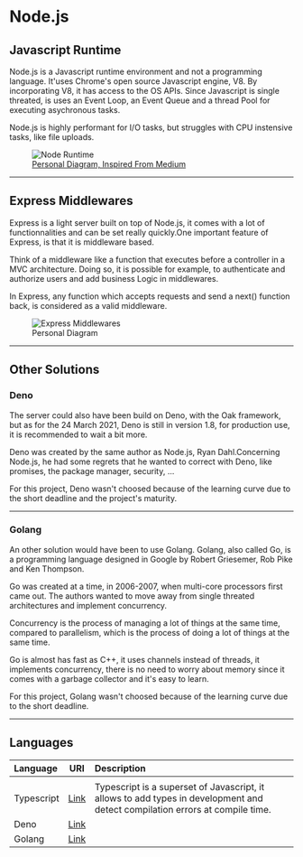 # Node.js

## Javascript Runtime

Node.js is a Javascript runtime environment and not a programming language. It'uses Chrome's open source Javascript engine, V8. By incorporating V8, it has access to the OS APIs. Since Javascript is single threated, is uses an Event Loop, an Event Queue and a thread Pool for executing asychronous tasks.

Node.js is highly performant for I/O tasks, but struggles with CPU instensive tasks, like file uploads.

<figure>
  <img src="../../images/NodeRuntime.png" alt="Node Runtime"/>
    <a href="https://cdn-images-1.medium.com/max/1600/1*iTdvBPVxYZdJZQKsP3yILw.jpeg">
    <figcaption>Personal Diagram, Inspired From Medium</figcaption>
  </a>
</figure>

<hr/>

## Express Middlewares

Express is a light server built on top of Node.js, it comes with a lot of functionnalities and can be set really quickly.One important feature of Express, is that it is middleware based.

Think of a middleware like a function that executes before a controller in a MVC architecture. Doing so, it is possible for example, to authenticate and authorize users and add business Logic in middlewares.

In Express, any function which accepts requests and send a next() function back, is considered as a valid middleware.

<figure>
  <img src="../../images/Middlewares.png" alt="Express Middlewares"/>
  <figcaption>Personal Diagram</figcaption>
</figure>

<hr/>

## Other Solutions

### Deno

The server could also have been build on Deno, with the Oak framework, but as for the 24 March 2021, Deno is still in version 1.8, for production use, it is recommended to wait a bit more.

Deno was created by the same author as Node.js, Ryan Dahl.Concerning Node.js, he had some regrets that he wanted to correct with Deno, like promises, the package manager, security, ...

For this project, Deno wasn't choosed because of the learning curve due to the short deadline and the project's maturity.

<hr/>

### Golang

An other solution would have been to use Golang. Golang, also called Go, is a programming language designed in Google by Robert Griesemer, Rob Pike and Ken Thompson.

Go was created at a time, in 2006-2007, when multi-core processors first came out. The authors wanted to move away from single threated architectures and implement concurrency.

Concurrency is the process of managing a lot of things at the same time, compared to parallelism, which is the process of doing a lot of things at the same time.

Go is almost has fast as C++, it uses channels instead of threads, it implements concurrency, there is no need to worry about memory since it comes with a garbage collector and it's easy to learn.

For this project, Golang wasn't choosed because of the learning curve due to the short deadline.

<hr/>

## Languages

| Language   |                   URI                   | Description                                                                                                                  |
| :--------- | :-------------------------------------: | :--------------------------------------------------------------------------------------------------------------------------- |
|            |
| Typescript | [Link](https://www.typescriptlang.org/) | Typescript is a superset of Javascript, it allows to add types in development and detect compilation errors at compile time. |
| Deno       |       [Link](https://deno.land/)        |                                                                                                                              |
| Golang     |       [Link](https://golang.org/)       |                                                                                                                              |
